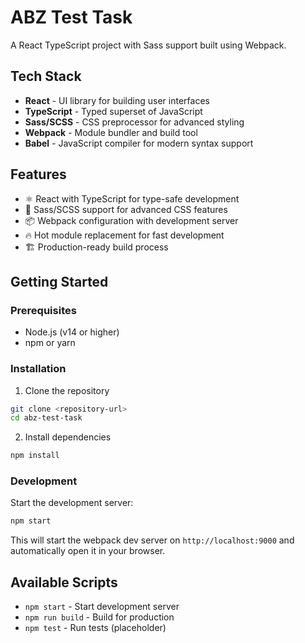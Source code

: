 # ABZ Test Task

A React TypeScript project with Sass support built using Webpack.

## Tech Stack

- **React** - UI library for building user interfaces
- **TypeScript** - Typed superset of JavaScript
- **Sass/SCSS** - CSS preprocessor for advanced styling
- **Webpack** - Module bundler and build tool
- **Babel** - JavaScript compiler for modern syntax support

## Features

- ⚛️ React with TypeScript for type-safe development
- 🎨 Sass/SCSS support for advanced CSS features
- 📦 Webpack configuration with development server
- 🔥 Hot module replacement for fast development
- 🏗️ Production-ready build process

## Getting Started

### Prerequisites

- Node.js (v14 or higher)
- npm or yarn

### Installation

1. Clone the repository

```bash
git clone <repository-url>
cd abz-test-task
```

2. Install dependencies

```bash
npm install
```

### Development

Start the development server:

```bash
npm start
```

This will start the webpack dev server on `http://localhost:9000` and automatically open it in your browser.

## Available Scripts

- `npm start` - Start development server
- `npm run build` - Build for production
- `npm test` - Run tests (placeholder)
